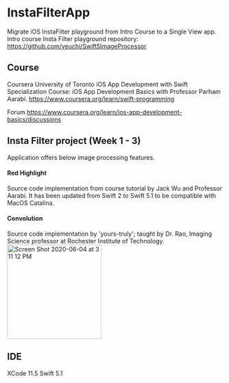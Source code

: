 # InstaFilterApp
Migrate iOS InstaFilter playground from Intro Course to a Single View app.
Intro course Insta Filter playground repository: https://github.com/yeuchi/Swift5ImageProcessor

## Course
Coursera University of Toronto iOS App Development with Swift Specialization
Course: iOS App Development Basics with Professor Parham Aarabi. https://www.coursera.org/learn/swift-programming

Forum https://www.coursera.org/learn/ios-app-development-basics/discussions

## Insta Filter project (Week 1 - 3)
Application offers below image processing features.

#### Red Highlight
Source code implementation from course tutorial by Jack Wu and Professor Aarabi.
It has been updated from Swift 2 to Swift 5.1 to be compatible with MacOS Catalina.

#### Convolution
Source code implementation by 'yours-truly'; taught by Dr. Rao, Imaging Science professor at Rochester Institute of Technology.  
<img width="220" alt="Screen Shot 2020-06-04 at 3 11 12 PM" src="https://user-images.githubusercontent.com/1282659/83807952-7a388700-a679-11ea-8cd9-e0aa0b56cfad.png">

## IDE
XCode 11.5 Swift 5.1
